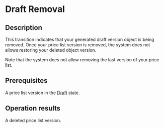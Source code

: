 # Draft Removal
## Description
This transition indicates that your generated draft version object is being removed. Once your price list version is removed, the system does not allows restoring your deleted object version. 

Note that the system does not allow removing the last version of your price list.
## Prerequisites
A price list version in the [Draft](s-v-draft.html) state.
## Operation results
A deleted price list version.

